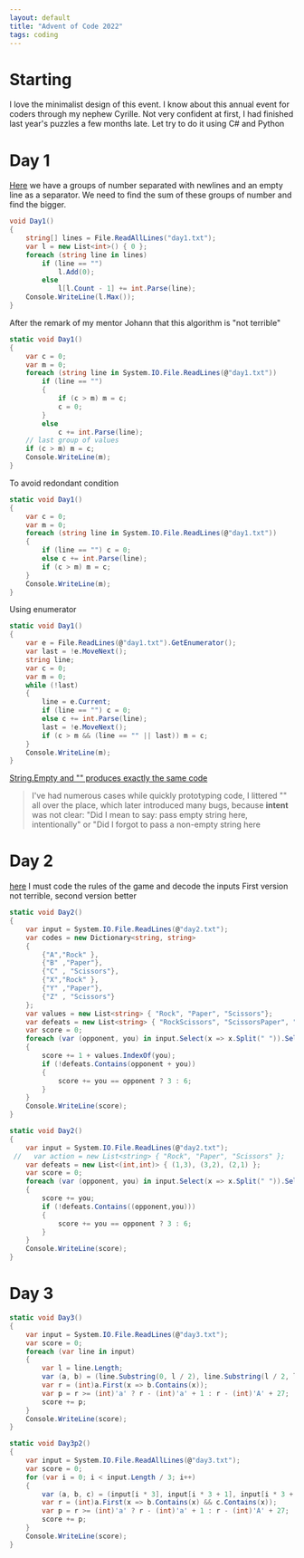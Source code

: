 ```yaml
---
layout: default
title: "Advent of Code 2022"
tags: coding
---
```

# Starting
I love the minimalist design of this event.
I know about this annual event for coders through my nephew Cyrille. Not very confident at first, I had finished last year's puzzles a few months late.
Let try to do it using C# and Python
# Day 1

[Here](https://adventofcode.com/2022/day/1) we have a groups of number separated with newlines and an empty line as a separator.
We need to find the sum of these groups of number and find the bigger.
```csharp
void Day1()
{
    string[] lines = File.ReadAllLines("day1.txt");
    var l = new List<int>() { 0 };
    foreach (string line in lines)
        if (line == "")
            l.Add(0);
        else
            l[l.Count - 1] += int.Parse(line);
    Console.WriteLine(l.Max());
}
```
After the remark of my mentor Johann that this algorithm is "not terrible"
```csharp
static void Day1()
{
    var c = 0;
    var m = 0;
    foreach (string line in System.IO.File.ReadLines(@"day1.txt"))
        if (line == "")
        {
            if (c > m) m = c;
            c = 0;
        }
        else
            c += int.Parse(line);
    // last group of values
    if (c > m) m = c;
    Console.WriteLine(m);
}
```
To avoid redondant condition
```csharp
static void Day1()
{
    var c = 0;
    var m = 0;
    foreach (string line in System.IO.File.ReadLines(@"day1.txt"))
    {
        if (line == "") c = 0;
        else c += int.Parse(line);
        if (c > m) m = c;
    }
    Console.WriteLine(m);
}
```
Using enumerator
```csharp
static void Day1()
{
    var e = File.ReadLines(@"day1.txt").GetEnumerator();
    var last = !e.MoveNext();
    string line;
    var c = 0;
    var m = 0;
    while (!last)
    {
        line = e.Current;
        if (line == "") c = 0;
        else c += int.Parse(line);
        last = !e.MoveNext();
        if (c > m && (line == "" || last)) m = c;
    }
    Console.WriteLine(m);
}
```
[String.Empty and "" produces exactly the same code](https://stackoverflow.com/questions/2905378/string-empty-versus)
>I've had numerous cases while quickly prototyping code, I littered "" all over the place, which later introduced many bugs, because **intent** was not clear: "Did I mean to say: pass empty string here, intentionally" or "Did I forgot to pass a non-empty string here

# Day 2
[here](https://adventofcode.com/2022/day/2)
I must code the rules of the game and decode the inputs
First version not terrible, second version better
```csharp
static void Day2()
{
    var input = System.IO.File.ReadLines(@"day2.txt");
    var codes = new Dictionary<string, string>
    {
        {"A","Rock" },
        {"B" ,"Paper"},
        {"C" , "Scissors"},
        {"X","Rock" },
        {"Y" ,"Paper"},
        {"Z" , "Scissors"}
    };
    var values = new List<string> { "Rock", "Paper", "Scissors"};
    var defeats = new List<string> { "RockScissors", "ScissorsPaper", "PaperRock" };
    var score = 0;
    foreach (var (opponent, you) in input.Select(x => x.Split(" ")).Select(x => (codes[x[0]], codes[x[1]])))
    {
        score += 1 + values.IndexOf(you);
        if (!defeats.Contains(opponent + you))
        {
            score += you == opponent ? 3 : 6;
        }
    }
    Console.WriteLine(score);
}

static void Day2()
{
    var input = System.IO.File.ReadLines(@"day2.txt");
 //   var action = new List<string> { "Rock", "Paper", "Scissors" };
    var defeats = new List<(int,int)> { (1,3), (3,2), (2,1) };
    var score = 0;
    foreach (var (opponent, you) in input.Select(x => x.Split(" ")).Select(x => ("ABC".IndexOf(x[0][0])+1,"XYZ".IndexOf(x[1][0])+1)))
    {
        score += you;
        if (!defeats.Contains((opponent,you)))
        {
            score += you == opponent ? 3 : 6;
        }
    }
    Console.WriteLine(score);
}


```

# Day 3

```csharp
static void Day3()
{
    var input = System.IO.File.ReadLines(@"day3.txt");
    var score = 0;
    foreach (var line in input)
    {
        var l = line.Length;
        var (a, b) = (line.Substring(0, l / 2), line.Substring(l / 2, l / 2));
        var r = (int)a.First(x => b.Contains(x));
        var p = r >= (int)'a' ? r - (int)'a' + 1 : r - (int)'A' + 27;
        score += p;
    }
    Console.WriteLine(score);
}

static void Day3p2()
{
    var input = System.IO.File.ReadAllLines(@"day3.txt");
    var score = 0;
    for (var i = 0; i < input.Length / 3; i++)
    {
        var (a, b, c) = (input[i * 3], input[i * 3 + 1], input[i * 3 + 2]);
        var r = (int)a.First(x => b.Contains(x) && c.Contains(x));
        var p = r >= (int)'a' ? r - (int)'a' + 1 : r - (int)'A' + 27;
        score += p;
    }
    Console.WriteLine(score);
}
```

